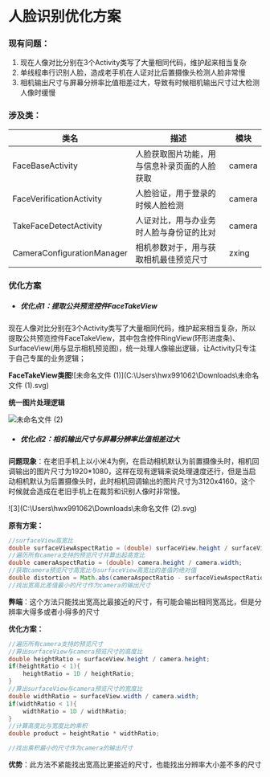 # 人脸识别优化方案

### 现有问题：

1. 现在人像对比分别在3个Activity类写了大量相同代码，维护起来相当复杂
2. 单线程串行识别人脸，造成老手机在人证对比后置摄像头检测人脸非常慢
3. 相机输出尺寸与屏幕分辨率比值相差过大，导致有时候相机输出尺寸过大检测人像时缓慢

### 涉及类：

| 类名                       | 描述                                         | 模块   |
| -------------------------- | -------------------------------------------- | ------ |
| FaceBaseActivity           | 人脸获取图片功能，用与信息补录页面的人脸获取 | camera |
| FaceVerificationActivity   | 人脸验证，用于登录的时候人脸检测             | camera |
| TakeFaceDetectActivity     | 人证对比，用与办业务时人脸与身份证的比对     | camera |
| CameraConfigurationManager | 相机参数对于，用与获取相机最佳预览尺寸       | zxing  |

### 优化方案

- ##### 优化点1：提取公共预览控件FaceTakeView

现在人像对比分别在3个Activity类写了大量相同代码，维护起来相当复杂，所以提取公共预览控件FaceTakeView，其中包含控件RingView(环形进度条)、SurfaceView(用与显示相机预览图)，统一处理人像输出逻辑，让Activity只专注于自己专属的业务逻辑；

**FaceTakeView类图**![未命名文件 (1)](C:\Users\hwx991062\Downloads\未命名文件 (1).svg)

**统一图片处理逻辑**

![未命名文件 (2)](C:\Users\hwx991062\Downloads\未命名文件.svg)

- ##### 优化点2：相机输出尺寸与屏幕分辨率比值相差过大

**问题现象**：在老旧手机上以小米4为例，在启动相机默认为前置摄像头时，相机回调输出的图片尺寸为1920*1080，这样在现有逻辑来说处理速度还行，但是当启动相机默认为后置摄像头时，此时相机回调输出的图片尺寸为3120x4160，这个时候就会造成在老旧手机上在裁剪和识别人像时非常慢。



![3](C:\Users\hwx991062\Downloads\未命名文件 (2).svg)

**原有方案：**

```java
//surfaceView高宽比 
double surfaceViewAspectRatio = (double) surfaceView.height / surfaceView.width;
//遍历所有camera支持的预览尺寸并算出起高宽比
double cameraAspectRatio = (double) camera.height / camera.width;
//获取camera预览尺寸高宽比与surfaceView高宽比的差值的绝对值
double distortion = Math.abs(cameraAspectRatio - surfaceViewAspectRatio);
//找出宽高比差值最小的尺寸作为camera的输出尺寸
```

**弊端**：这个方法只能找出宽高比最接近的尺寸，有可能会输出相同宽高比，但是分辨率大得多或者小得多的尺寸

**优化方案：**

```java
//遍历所有camera支持的预览尺寸
//算出surfaceView与camera预览尺寸的高度比
double heightRatio = surfaceView.height / camera.height;
if(heightRatio < 1){
    heightRatio = 1D / heightRatio;
}
//算出surfaceView与camera预览尺寸的宽度比
double widthRatio = surfaceView.width / camera.width;
if(widthRatio < 1){
    widthRatio = 1D / widthRatio;
}
//计算高度比与宽度比的乘积
double product = heightRatio * widthRatio;

//找出乘积最小的尺寸作为camera的输出尺寸
```

**优势**：此方法不紧能找出宽高比更接近的尺寸，也能找出分辨率大小差不多的尺寸